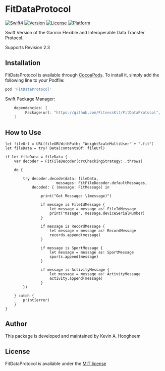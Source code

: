 # FitDataProtocol

[![Swift4](https://img.shields.io/badge/swift4-compatible-4BC51D.svg?style=flat)](https://developer.apple.com/swift)
[![Version](https://img.shields.io/cocoapods/v/FitDataProtocol.svg?style=flat)](http://cocoapods.org/pods/FitDataProtocol)
[![License](https://img.shields.io/cocoapods/l/FitDataProtocol.svg?style=flat)](http://cocoapods.org/pods/FitDataProtocol)
[![Platform](https://img.shields.io/cocoapods/p/FitDataProtocol.svg?style=flat)](http://cocoapods.org/pods/FitDataProtocol)

Swift Version of the Garmin Flexible and Interoperable Data Transfer Protocol.

Supports Revision 2.3

## Installation

FitDataProtocol is available through [CocoaPods](http://cocoapods.org). To install it, simply add the following line to your Podfile:

```ruby
pod 'FitDataProtocol'
```

Swift Package Manager:
```swift
    dependencies: [
        .Package(url: "https://github.com/FitnessKit/FitDataProtocol", from: "0.15.0")
    ]
```
## How to Use

```
let fileUrl = URL(fileURLWithPath: "WeightScaleMultiUser" + ".fit")
let fileData = try? Data(contentsOf: fileUrl)

if let fileData = fileData {
    var decoder = FitFileDecoder(crcCheckingStrategy: .throws)

    do {

        try decoder.decode(data: fileData,
                       messages: FitFileDecoder.defaultMessages,
            decoded: { (message: FitMessage) in

                print("Got Message: \(message)")

                if message is FileIdMessage {
                    let message = message as! FileIdMessage
                    print("mssage", message.deviceSerialNumber)
                }

                if message is RecordMessage {
                    let message = message as! RecordMessage
                    records.append(message)
                }

                if message is SportMessage {
                    let message = message as! SportMessage
                    sports.append(message)
                }

                if message is ActivityMessage {
                    let message = message as! ActivityMessage
                    activity.append(message)
                }
        })

    } catch {
        print(error)
    }
}
```

## Author

This package is developed and maintained by Kevin A. Hoogheem

## License

FitDataProtocol is available under the [MIT license](http://opensource.org/licenses/MIT)
